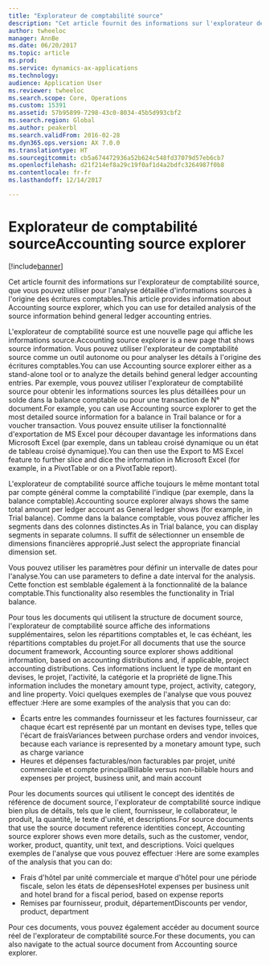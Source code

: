 ```yaml
---
title: "Explorateur de comptabilité source"
description: "Cet article fournit des informations sur l'explorateur de comptabilité source, que vous pouvez utiliser pour l'analyse détaillée d'informations sources à l'origine des écritures comptables."
author: twheeloc
manager: AnnBe
ms.date: 06/20/2017
ms.topic: article
ms.prod: 
ms.service: dynamics-ax-applications
ms.technology: 
audience: Application User
ms.reviewer: twheeloc
ms.search.scope: Core, Operations
ms.custom: 15391
ms.assetid: 57b95899-7298-43c0-8034-45b5d993cbf2
ms.search.region: Global
ms.author: peakerbl
ms.search.validFrom: 2016-02-28
ms.dyn365.ops.version: AX 7.0.0
ms.translationtype: HT
ms.sourcegitcommit: cb5a674472936a52b624c548fd37079d57eb6cb7
ms.openlocfilehash: d21f214ef8a29c19f0af1d4a2bdfc3264987f0b8
ms.contentlocale: fr-fr
ms.lasthandoff: 12/14/2017

---
```


# <a name="accounting-source-explorer"></a><span data-ttu-id="6db21-103">Explorateur de comptabilité source</span><span class="sxs-lookup"><span data-stu-id="6db21-103">Accounting source explorer</span></span>

[!include[banner](../includes/banner.md)]


<span data-ttu-id="6db21-104">Cet article fournit des informations sur l'explorateur de comptabilité source, que vous pouvez utiliser pour l'analyse détaillée d'informations sources à l'origine des écritures comptables.</span><span class="sxs-lookup"><span data-stu-id="6db21-104">This article provides information about Accounting source explorer, which you can use for detailed analysis of the source information behind general ledger accounting entries.</span></span>

<span data-ttu-id="6db21-105">L'explorateur de comptabilité source est une nouvelle page qui affiche les informations source.</span><span class="sxs-lookup"><span data-stu-id="6db21-105">Accounting source explorer is a new page that shows source information.</span></span> <span data-ttu-id="6db21-106">Vous pouvez utiliser l'explorateur de comptabilité source comme un outil autonome ou pour analyser les détails à l'origine des écritures comptables.</span><span class="sxs-lookup"><span data-stu-id="6db21-106">You can use Accounting source explorer either as a stand-alone tool or to analyze the details behind general ledger accounting entries.</span></span> <span data-ttu-id="6db21-107">Par exemple, vous pouvez utiliser l'explorateur de comptabilité source pour obtenir les informations sources les plus détaillées pour un solde dans la balance comptable ou pour une transaction de N° document.</span><span class="sxs-lookup"><span data-stu-id="6db21-107">For example, you can use Accounting source explorer to get the most detailed source information for a balance in Trail balance or for a voucher transaction.</span></span> <span data-ttu-id="6db21-108">Vous pouvez ensuite utiliser la fonctionnalité d'exportation de MS Excel pour découper davantage les informations dans Microsoft Excel (par exemple, dans un tableau croisé dynamique ou un état de tableau croisé dynamique).</span><span class="sxs-lookup"><span data-stu-id="6db21-108">You can then use the Export to MS Excel feature to further slice and dice the information in Microsoft Excel (for example, in a PivotTable or on a PivotTable report).</span></span>

<span data-ttu-id="6db21-109">L'explorateur de comptabilité source affiche toujours le même montant total par compte général comme la comptabilité l'indique (par exemple, dans la balance comptable).</span><span class="sxs-lookup"><span data-stu-id="6db21-109">Accounting source explorer always shows the same total amount per ledger account as General ledger shows (for example, in Trial balance).</span></span> <span data-ttu-id="6db21-110">Comme dans la balance comptable, vous pouvez afficher les segments dans des colonnes distinctes.</span><span class="sxs-lookup"><span data-stu-id="6db21-110">As in Trial balance, you can display segments in separate columns.</span></span> <span data-ttu-id="6db21-111">Il suffit de sélectionner un ensemble de dimensions financières approprié.</span><span class="sxs-lookup"><span data-stu-id="6db21-111">Just select the appropriate financial dimension set.</span></span> 

<span data-ttu-id="6db21-112">Vous pouvez utiliser les paramètres pour définir un intervalle de dates pour l'analyse.</span><span class="sxs-lookup"><span data-stu-id="6db21-112">You can use parameters to define a date interval for the analysis.</span></span> <span data-ttu-id="6db21-113">Cette fonction est semblable également à la fonctionnalité de la balance comptable.</span><span class="sxs-lookup"><span data-stu-id="6db21-113">This functionality also resembles the functionality in Trial balance.</span></span>

<span data-ttu-id="6db21-114">Pour tous les documents qui utilisent la structure de document source, l'explorateur de comptabilité source affiche des informations supplémentaires, selon les répartitions comptables et, le cas échéant, les répartitions comptables du projet.</span><span class="sxs-lookup"><span data-stu-id="6db21-114">For all documents that use the source document framework, Accounting source explorer shows additional information, based on accounting distributions and, if applicable, project accounting distributions.</span></span> <span data-ttu-id="6db21-115">Ces informations incluent le type de montant en devises, le projet, l'activité, la catégorie et la propriété de ligne.</span><span class="sxs-lookup"><span data-stu-id="6db21-115">This information includes the monetary amount type, project, activity, category, and line property.</span></span> <span data-ttu-id="6db21-116">Voici quelques exemples de l'analyse que vous pouvez effectuer :</span><span class="sxs-lookup"><span data-stu-id="6db21-116">Here are some examples of the analysis that you can do:</span></span>

-   <span data-ttu-id="6db21-117">Écarts entre les commandes fournisseur et les factures fournisseur, car chaque écart est représenté par un montant en devises type, telles que l'écart de frais</span><span class="sxs-lookup"><span data-stu-id="6db21-117">Variances between purchase orders and vendor invoices, because each variance is represented by a monetary amount type, such as charge variance</span></span>
-   <span data-ttu-id="6db21-118">Heures et dépenses facturables/non facturables par projet, unité commerciale et compte principal</span><span class="sxs-lookup"><span data-stu-id="6db21-118">Billable versus non-billable hours and expenses per project, business unit, and main account</span></span>

<span data-ttu-id="6db21-119">Pour les documents sources qui utilisent le concept des identités de référence de document source, l'explorateur de comptabilité source indique bien plus de détails, tels que le client, fournisseur, le collaborateur, le produit, la quantité, le texte d'unité, et descriptions.</span><span class="sxs-lookup"><span data-stu-id="6db21-119">For source documents that use the source document reference identities concept, Accounting source explorer shows even more details, such as the customer, vendor, worker, product, quantity, unit text, and descriptions.</span></span> <span data-ttu-id="6db21-120">Voici quelques exemples de l'analyse que vous pouvez effectuer :</span><span class="sxs-lookup"><span data-stu-id="6db21-120">Here are some examples of the analysis that you can do:</span></span>

-   <span data-ttu-id="6db21-121">Frais d'hôtel par unité commerciale et marque d'hôtel pour une période fiscale, selon les états de dépenses</span><span class="sxs-lookup"><span data-stu-id="6db21-121">Hotel expenses per business unit and hotel brand for a fiscal period, based on expense reports</span></span>
-   <span data-ttu-id="6db21-122">Remises par fournisseur, produit, département</span><span class="sxs-lookup"><span data-stu-id="6db21-122">Discounts per vendor, product, department</span></span>

<span data-ttu-id="6db21-123">Pour ces documents, vous pouvez également accéder au document source réel de l'explorateur de comptabilité source.</span><span class="sxs-lookup"><span data-stu-id="6db21-123">For these documents, you can also navigate to the actual source document from Accounting source explorer.</span></span>




